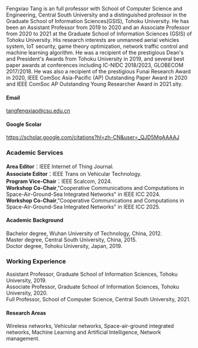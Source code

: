 
Fengxiao Tang is an full professor with School of Computer Science and Engineering, Central South University and a distinguished professor in the Graduate School of Information Sciences(GSIS), Tohoku University. He has been an Assistant Professor from 2019 to 2020 and an Associate Professor from 2020 to 2021 at the Graduate School of Information Sciences (GSIS) of Tohoku University. His research interests are unmanned aerial vehicles system, IoT security, game theory optimization, network traffic control and machine learning algorithm. He was a recipient of the prestigious Dean's and President's Awards from Tohoku University in 2019, and several best paper awards at conferences including IC-NIDC 2018/2023, GLOBECOM 2017/2018. He was also a recipient of the prestigious Funai Research Award in 2020, IEEE ComSoc Asia-Pacific (AP) Outstanding Paper Award in 2020 and IEEE ComSoc AP Outstanding Young Researcher Award in 2021.sity.

#### Email
tangfengxiao@csu.edu.cn

#### Google Scolar
https://scholar.google.com/citations?hl=zh-CN&user=_QJD5MgAAAAJ

### Academic Services
**Area Editor**：IEEE Internet of Thing Journal.\
**Associate Editor**：IEEE Trans on Vehicular Technology.\
**Program Vice-Chair**：IEEE Scalcom, 2024.\
**Workshop Co-Chair**,"Cooperative Communications and Computations in Space-Air-Ground-Sea Integrated Networks" in IEEE ICC 2024.\
**Workshop Co-Chair**,"Cooperative Communications and Computations in Space-Air-Ground-Sea Integrated Networks" in IEEE ICC 2025.


#### Academic Background
Bachelor degree, Wuhan University of Technology, China, 2012.\
Master degree, Central South University, China, 2015.\
Doctor degree, Tohoku University, Japan, 2019.

### Working Experience
Assistant Professor, Graduate School of Information Sciences, Tohoku University, 2019.\
Associate Professor, Graduate School of Information Sciences, Tohoku University, 2020.\
Full Professor, School of Computer Science, Central South University, 2021.

#### Research Areas
Wireless networks, Vehicular networks, Space-air-ground integrated networks, Machine Learning and Artificial Intelligence, Network management.

